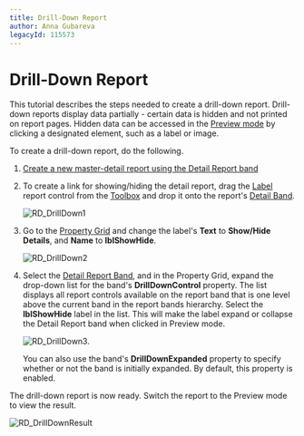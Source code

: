 ```yaml
---
title: Drill-Down Report
author: Anna Gubareva
legacyId: 115573
---
```

# Drill-Down Report
This tutorial describes the steps needed to create a drill-down report. Drill-down reports display data partially - certain data is hidden and not printed on report pages. Hidden data can be accessed in the [Preview mode](../../report-designer-reference/report-designer-ui/preview-tab.md) by clicking a designated element, such as a label or image.

To create a drill-down report, do the following.
1. [Create a new master-detail report using the Detail Report band](master-detail-report-(detail-report-bands).md)
2. To create a link for showing/hiding the detail report, drag the [Label](../../report-designer-reference/report-controls/label.md) report control from the [Toolbox](../../report-designer-reference/report-designer-ui/control-toolbox.md) and drop it onto the report's [Detail Band](../../report-designer-reference/report-bands/detail-band.md).
	
	![RD_DrillDown1](../../../../../images/img122074.png)
3. Go to the [Property Grid](../../report-designer-reference/report-designer-ui/property-grid.md) and change the label's **Text** to **Show/Hide Details**, and **Name** to **lblShowHide**.
	
	![RD_DrillDown2](../../../../../images/img122075.png)
4. Select the [Detail Report Band](../../report-designer-reference/report-bands/detail-report-band-for-master-detail-reports.md), and in the Property Grid, expand the drop-down list for the band's **DrillDownControl** property. The list displays all report controls available on the report band that is one level above the current band in the report bands hierarchy. Select the **lblShowHide** label in the list. This will make the label expand or collapse the Detail Report band when clicked in Preview mode.
	
	![RD_DrillDown3.](../../../../../images/img122076.png)
	
	You can also use the band's **DrillDownExpanded** property to specify whether or not the band is initially expanded. By default, this property is enabled.

The drill-down report is now ready. Switch the report to the Preview mode to view the result.

![RD_DrillDownResult](../../../../../images/img122077.png)